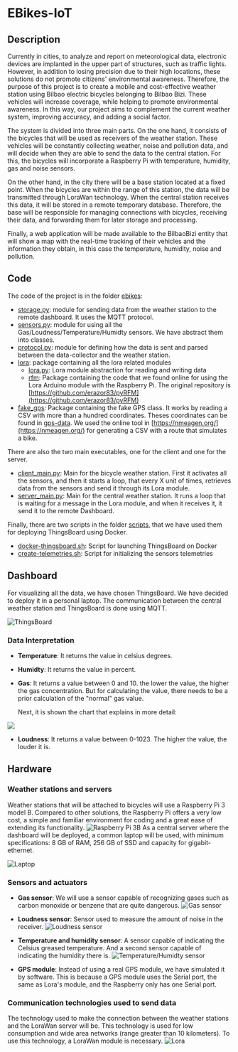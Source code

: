 # EBikes-IoT
## Description
Currently in cities, to analyze and report on meteorological data, electronic devices are implanted in the upper part of structures, such as traffic lights. However, in addition to losing precision due to their high locations, these solutions do not promote citizens' environmental awareness. Therefore, the purpose of this project is to create a mobile and cost-effective weather station using Bilbao electric bicycles belonging to Bilbao Bizi. These vehicles will increase coverage, while helping to promote environmental awareness. In this way, our project aims to complement the current weather system, improving accuracy, and adding a social factor.

The system is divided into three main parts. On the one hand, it consists of the bicycles that will be used as receivers of the weather station. These vehicles will be constantly collecting weather, noise and pollution data, and will decide when they are able to send the data to the central station. For this, the bicycles will incorporate a Raspberry Pi with temperature, humidity, gas and noise sensors.

On the other hand, in the city there will be a base station located at a fixed point. When the bicycles are within the range of this station, the data will be transmitted through LoraWan technology. When the central station receives this data, it will be stored in a remote temporary database. Therefore, the base will be responsible for managing connections with bicycles, receiving their data, and forwarding them for later storage and processing.

Finally, a web application will be made available to the BilbaoBizi entity that will show a map with the real-time tracking of their vehicles and the information they obtain, in this case the temperature, humidity, noise and pollution.

## Code
The code of the project is in the folder [ebikes](ebikes):
- [storage.py](ebikes/storage.py): module for sending data from the weather station to the remote dashboard. It uses the MQTT protocol.
- [sensors.py](ebikes/sensors.py): module for using all the Gas/Loudness/Temperature/Humidty sensors. We have abstract them into classes.
- [protocol.py](ebikes/protocol.py): module for defining how the data is sent and parsed between the data-collector and the weather station.
- [lora](ebikes/lora): package containing all the lora related modules
    - [lora.py](ebikes/lora/lora.py): Lora module abstraction for reading and writing data
    - [rfm](ebikes/lora/rfm): Package containing the code that we found online for using the Lora Arduino module with the Raspberry Pi. The original repository is [https://github.com/erazor83/pyRFM](https://github.com/erazor83/pyRFM)
- [fake_gps](ebikes/fake_gps): Package containing the fake GPS class. It works by reading a CSV with more than a hundred coordinates. Theses coordinates can be found in [gps-data](gps-data). We used the online tool in [https://nmeagen.org/](https://nmeagen.org/) for generating a CSV with a route that simulates a bike. 

There are also the two main executables, one for the client and one for the server.
- [client_main.py](client_main.py): Main for the bicycle weather station. First it activates all the sensors, and then it starts a loop, that every X unit of times, retrieves data from the sensors and send it through its Lora module.    
- [server_main.py](server_main.py): Main for the central weather station. It runs a loop that is waiting for a message in the Lora module, and when it receives it, it send it to the remote Dashboard. 

Finally, there are two scripts in the folder [scripts](scripts), that we have used them for deploying ThingsBoard using Docker.
- [docker-thingsboard.sh](scripts/docker-thingsboard.sh): Script for launching ThingsBoard on Docker
- [create-telemetries.sh](scripts/create-telemetries.sh): Script for initializing the sensors telemetries

## Dashboard
For visualizing all the data, we have chosen ThingsBoard. We have decided to deploy it in a personal laptop. The communication between the central weather station and ThingsBoard is done using MQTT.

![ThingsBoard](images/thingsboard.jpg)

### Data Interpretation

- **Temperature**: It returns the value in celsius degrees.
- **Humidty**: It returns the value in percent.
- **Gas**: It returns a value between 0 and 10. the lower the value, the higher the gas concentration. But for calculating the value, there needs to be a prior calculation of the "normal" gas value. 

    Next, it is shown the chart that explains in more detail:

![](images/Gas_Explanation.jpg)
- **Loudness**: It returns a value between 0-1023. The higher the value, the louder it is.


## Hardware
### Weather stations and servers
Weather stations that will be attached to bicycles will use a Raspberry Pi 3 model B. Compared to other solutions, the Raspberry Pi offers a very low cost, a simple and familiar environment for coding and a great ease of extending its functionality.
![Raspberry Pi 3B](images/rbpi.jpg)
As a central server where the dashboard will be deployed, a common laptop will be used, with minimum specifications: 8 GB of RAM, 256 GB of SSD and capacity for gigabit-ethernet.

![Laptop](images/laptop.jpg)
### Sensors and actuators
- **Gas sensor**: We will use a sensor capable of recognizing gases such as carbon monoxide or benzene that are quite dangerous.
![Gas sensor](images/Twig-Gas_Sensor.bmp.jpeg)

- **Loudness sensor**: Sensor used to measure the amount of noise in the receiver.
![Loudness sensor](images/Loudness%20Sensor.jpg)

- **Temperature and humidity sensor**: A sensor capable of indicating the Celsius greased temperature. And a second sensor capable of indicating the humidity there is.
![Temperature/Humidty sensor](images/Temp_Hum.jpg)

- **GPS module**: Instead of using a real GPS module, we have simulated it by software. This is because a GPS module uses the Serial port, the same as Lora's module, and the Raspberry only has one Serial port.

### Communication technologies used to send data
The technology used to make the connection between the weather stations and the LoraWan server will be. This technology is used for low consumption and wide area networks (range greater than 10 kilometers). To use this technology, a LoraWan module is necessary.
![Lora](images/lora-alliance-logo.png)